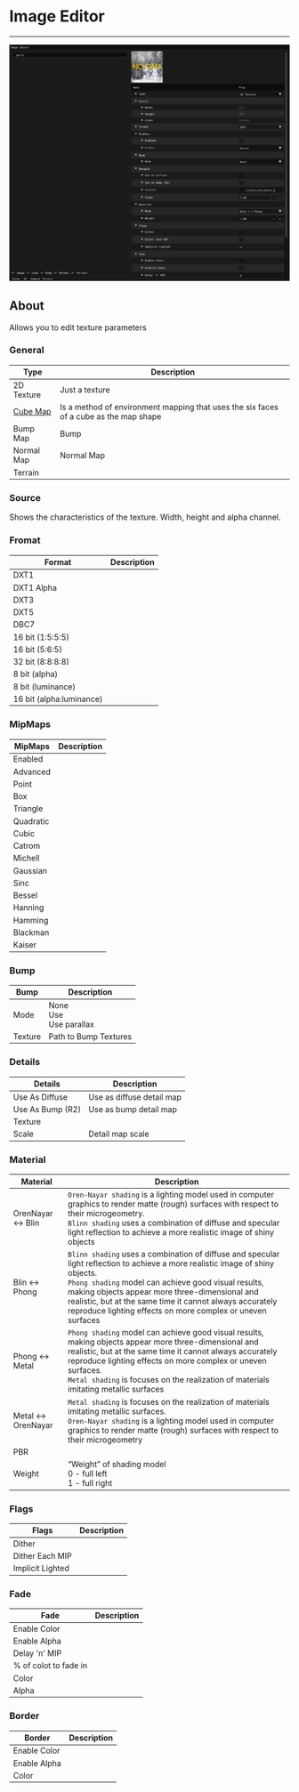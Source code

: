 # Image Editor

___

![image-editor centered](images/image-editor.png)

## About

Allows you to edit texture parameters

### General

| Type | Description |
|---|---|
| 2D Texture | Just a texture |
| [Cube Map](https://en.wikipedia.org/wiki/Cube_mapping) | Is a method of environment mapping that uses the six faces of a cube as the map shape |
| Bump Map | Bump |
| Normal Map | Normal Map |
| Terrain |  |

### Source

Shows the characteristics of the texture. Width, height and alpha channel.

### Fromat

| Format | Description |
|---|---|
| DXT1 |  |
| DXT1 Alpha |  |
| DXT3 |   |
| DXT5 |  |
| DBC7 |  |
| 16 bit (1:5:5:5) |  |
| 16 bit (5:6:5) |  |
| 32 bit (8:8:8:8) |  |
| 8 bit (alpha) |  |
| 8 bit (luminance) |  |
| 16 bit (alpha:luminance) |  |

### MipMaps

| MipMaps | Description |
|---|---|
| Enabled |  |
| Advanced |  |
| Point |  |
| Box |  |
| Triangle |  |
| Quadratic |  |
| Cubic |  |
| Catrom |  |
| Michell |  |
| Gaussian |  |
| Sinc |  |
| Bessel |  |
| Hanning |  |
| Hamming |  |
| Blackman |  |
| Kaiser |  |

### Bump

| Bump | Description |
|---|---|
| Mode | None<br> Use<br> Use parallax |
| Texture | Path to Bump Textures |

### Details

| Details | Description |
|---|---|
| Use As Diffuse | Use as diffuse detail map |
| Use As Bump (R2) | Use as bump detail map |
| Texture |  |
| Scale | Detail map scale |

### Material

| Material | Description |
|---|---|
| OrenNayar <-> Blin | `Oren-Nayar shading` is a lighting model used in computer graphics to render matte (rough) surfaces with respect to their microgeometry.<br> `Blinn shading` uses a combination of diffuse and specular light reflection to achieve a more realistic image of shiny objects |
| Blin <-> Phong | `Blinn shading` uses a combination of diffuse and specular light reflection to achieve a more realistic image of shiny objects.<br> `Phong shading` model can achieve good visual results, making objects appear more three-dimensional and realistic, but at the same time it cannot always accurately reproduce lighting effects on more complex or uneven surfaces |
| Phong <-> Metal | `Phong shading` model can achieve good visual results, making objects appear more three-dimensional and realistic, but at the same time it cannot always accurately reproduce lighting effects on more complex or uneven surfaces.<br> `Metal shading` is focuses on the realization of materials imitating metallic surfaces |
| Metal <-> OrenNayar | `Metal shading` is focuses on the realization of materials imitating metallic surfaces.<br> `Oren-Nayar shading` is a lighting model used in computer graphics to render matte (rough) surfaces with respect to their microgeometry |
| PBR |  |
| Weight | “Weight” of shading model<br> 0 - full left<br> 1 - full right |

### Flags

| Flags | Description |
|---|---|
| Dither |  |
| Dither Each MIP |  |
| Implicit Lighted |  |

### Fade

| Fade | Description |
|---|---|
| Enable Color |  |
| Enable Alpha |  |
| Delay 'n' MIP |  |
| % of colot to fade in  |  |
| Color |  |
| Alpha |  |

### Border

| Border | Description |
|---|---|
| Enable Color |  |
| Enable Alpha |  |
| Color |  |
